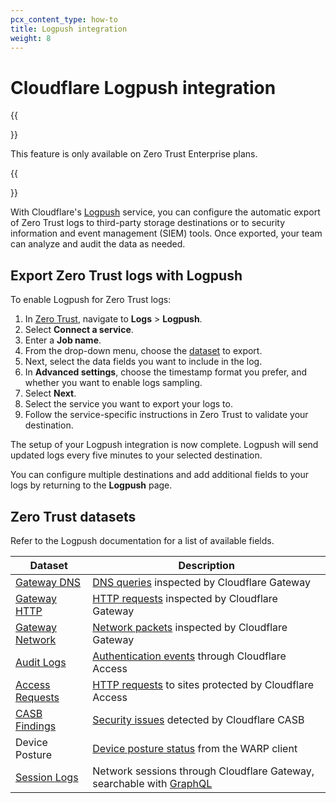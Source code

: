 ```yaml
---
pcx_content_type: how-to
title: Logpush integration
weight: 8
---
```


# Cloudflare Logpush integration

{{<Aside>}}

This feature is only available on Zero Trust Enterprise plans.

{{</Aside>}}

With Cloudflare's [Logpush](/logs/about/) service, you can configure the automatic export of Zero Trust logs to third-party storage destinations or to security information and event management (SIEM) tools. Once exported, your team can analyze and audit the data as needed.

## Export Zero Trust logs with Logpush

To enable Logpush for Zero Trust logs:

1. In [Zero Trust](https://one.dash.cloudflare.com/), navigate to **Logs** > **Logpush**.
2. Select **Connect a service**.
3. Enter a **Job name**.
4. From the drop-down menu, choose the [dataset](#zero-trust-datasets) to export.
5. Next, select the data fields you want to include in the log.
6. In **Advanced settings**, choose the timestamp format you prefer, and whether you want to enable logs sampling.
7. Select **Next**.
8. Select the service you want to export your logs to.
9. Follow the service-specific instructions in Zero Trust to validate your destination.

The setup of your Logpush integration is now complete. Logpush will send updated logs every five minutes to your selected destination.

You can configure multiple destinations and add additional fields to your logs by returning to the **Logpush** page.

## Zero Trust datasets

Refer to the Logpush documentation for a list of available fields.

| Dataset                                                                         | Description                                                                                                                |
| ------------------------------------------------------------------------------- | -------------------------------------------------------------------------------------------------------------------------- |
| [Gateway DNS](/logs/reference/log-fields/account/gateway_dns/)                  | [DNS queries](/cloudflare-one/analytics/logs/gateway-logs/#dns-logs) inspected by Cloudflare Gateway                       |
| [Gateway HTTP](/logs/reference/log-fields/account/gateway_http/)                | [HTTP requests](/cloudflare-one/analytics/logs/gateway-logs/#http-logs) inspected by Cloudflare Gateway                    |
| [Gateway Network](/logs/reference/log-fields/account/gateway_network/)          | [Network packets](/cloudflare-one/analytics/logs/gateway-logs/#network-logs) inspected by Cloudflare Gateway               |
| [Audit Logs](/logs/reference/log-fields/account/audit_logs/)                    | [Authentication events](/cloudflare-one/analytics/logs/audit-logs/#authentication-audit-logs) through Cloudflare Access    |
| [Access Requests](/logs/reference/log-fields/account/access_requests/)          | [HTTP requests](/cloudflare-one/analytics/logs/audit-logs/#per-request-audit-logs) to sites protected by Cloudflare Access |
| [CASB Findings](/logs/reference/log-fields/account/casb_findings/)              | [Security issues](/cloudflare-one/applications/scan-apps/manage-findings/) detected by Cloudflare CASB                     |
| Device Posture                                                                  | [Device posture status](/cloudflare-one/analytics/logs/posture-logs) from the WARP client                                  |
| [Session Logs](/logs/reference/log-fields/account/zero_trust_network_sessions/) | Network sessions through Cloudflare Gateway, searchable with [GraphQL](/cloudflare-one/analytics/gateway/#graphql-queries) |
